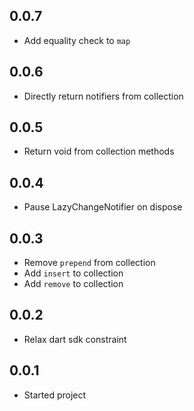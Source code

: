 ## 0.0.7

- Add equality check to `map`

## 0.0.6

- Directly return notifiers from collection

## 0.0.5

- Return void from collection methods

## 0.0.4

- Pause LazyChangeNotifier on dispose

## 0.0.3

- Remove `prepend` from collection
- Add `insert` to collection
- Add `remove` to collection

## 0.0.2

- Relax dart sdk constraint

## 0.0.1

- Started project

